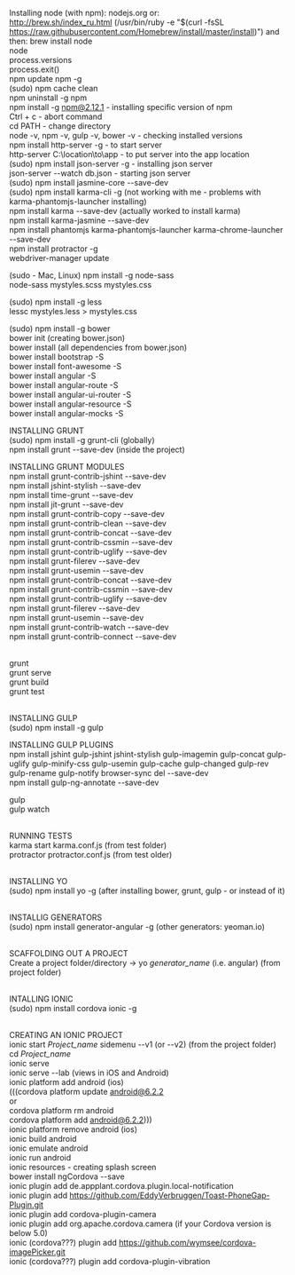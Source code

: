 Installing node (with npm): nodejs.org or: <br>
http://brew.sh/index_ru.html (/usr/bin/ruby -e "$(curl -fsSL https://raw.githubusercontent.com/Homebrew/install/master/install)") and then: brew install node<br>
node<br>
process.versions<br>
process.exit()<br>
npm update npm -g<br>
(sudo) npm cache clean<br>
npm uninstall -g npm<br>
npm install -g npm@2.12.1 - installing specific version of npm<br>
Ctrl + с - abort command<br>
cd PATH - change directory<br>
node -v, npm -v, gulp -v, bower -v - checking installed versions<br>
npm install http-server -g - to start server<br>
http-server C:\location\to\app - to put server into the app location<br>
(sudo) npm install json-server -g - installing json server<br>
json-server --watch db.json - starting json server<br>
(sudo) npm install jasmine-core --save-dev<br>
(sudo) npm install karma-cli -g (not working with me - problems with karma-phantomjs-launcher installing)<br>
npm install karma --save-dev (actually worked to install karma)<br>
npm install karma-jasmine --save-dev<br>
npm install phantomjs karma-phantomjs-launcher karma-chrome-launcher --save-dev<br>
npm install protractor -g<br>
webdriver-manager update<br>


(sudo - Mac, Linux) npm install -g node-sass<br>
node-sass mystyles.scss mystyles.css

(sudo) npm install -g less<br>
lessc mystyles.less > mystyles.css

(sudo) npm install -g bower<br>
bower init (creating bower.json)<br>
bower install (all dependencies from bower.json)<br>
bower install bootstrap -S<br>
bower install font-awesome -S<br>
bower install angular -S<br>
bower install angular-route -S<br>
bower install angular-ui-router -S<br>
bower install angular-resource -S<br>
bower install angular-mocks -S<br>

INSTALLING GRUNT<br>
(sudo) npm install -g grunt-cli       (globally)<br>
npm install grunt --save-dev   (inside the project)<br>

INSTALLING GRUNT MODULES<br>
npm install grunt-contrib-jshint --save-dev<br>
npm install jshint-stylish --save-dev<br>
npm install time-grunt --save-dev<br>
npm install jit-grunt --save-dev<br>
npm install grunt-contrib-copy --save-dev<br>
npm install grunt-contrib-clean --save-dev<br>
npm install grunt-contrib-concat --save-dev<br>
npm install grunt-contrib-cssmin --save-dev<br>
npm install grunt-contrib-uglify --save-dev<br>
npm install grunt-filerev --save-dev<br>
npm install grunt-usemin --save-dev<br>
npm install grunt-contrib-concat --save-dev<br>
npm install grunt-contrib-cssmin --save-dev<br>
npm install grunt-contrib-uglify --save-dev<br>
npm install grunt-filerev --save-dev<br>
npm install grunt-usemin --save-dev<br>
npm install grunt-contrib-watch --save-dev<br>
npm install grunt-contrib-connect --save-dev<br><br>

grunt<br>
grunt serve<br>
grunt build<br>
grunt test<br><br>

INSTALLING GULP<br>
(sudo) npm install -g gulp<br>

INSTALLING GULP PLUGINS<br>
npm install jshint gulp-jshint jshint-stylish gulp-imagemin gulp-concat gulp-uglify gulp-minify-css gulp-usemin gulp-cache gulp-changed gulp-rev gulp-rename gulp-notify  browser-sync del --save-dev<br>
npm install gulp-ng-annotate --save-dev<br>

gulp<br>
gulp watch<br><br>

RUNNING TESTS<br>
karma start karma.conf.js (from test folder)<br>
protractor protractor.conf.js (from test older)<br><br>

INSTALLING YO<br>
(sudo) npm install yo -g (after installing bower, grunt, gulp - or instead of it)<br><br>

INSTALLIG GENERATORS<br>
(sudo) npm install generator-angular -g (other generators: yeoman.io)<br><br>

SCAFFOLDING OUT A PROJECT<br>
Create a project folder/directory -> yo *generator_name* (i.e. angular) (from project folder)<br><br>

INTALLING IONIC<br>
(sudo) npm install cordova ionic -g<br><br>

CREATING AN IONIC PROJECT<br>
ionic start *Project_name* sidemenu --v1 (or --v2) (from the project folder)<br>
cd *Project_name*<br>
ionic serve<br>
ionic serve --lab (views in iOS and Android)<br>
ionic platform add android (ios)<br>
(((cordova platform update android@6.2.2<br>
or<br>
cordova platform rm android<br>
cordova platform add android@6.2.2)))<br>
ionic platform remove android (ios)<br>
ionic build android<br>
ionic emulate android<br>
ionic run android<br>
ionic resources - creating splash screen<br>
bower install ngCordova --save<br>
ionic plugin add de.appplant.cordova.plugin.local-notification<br>
ionic plugin add https://github.com/EddyVerbruggen/Toast-PhoneGap-Plugin.git<br>
ionic plugin add cordova-plugin-camera<br>
ionic plugin add org.apache.cordova.camera (if your Cordova version is below 5.0)<br>
ionic (cordova???) plugin add https://github.com/wymsee/cordova-imagePicker.git<br>
ionic (cordova???) plugin add cordova-plugin-vibration
